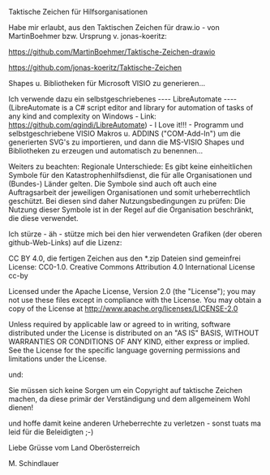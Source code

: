 Taktische Zeichen für Hilfsorganisationen

Habe mir erlaubt, aus den Taktischen Zeichen für draw.io - von MartinBoehmer bzw. Ursprung v. jonas-koeritz:

https://github.com/MartinBoehmer/Taktische-Zeichen-drawio

https://github.com/jonas-koeritz/Taktische-Zeichen

Shapes u. Bibliotheken für Microsoft VISIO zu generieren...

Ich verwende dazu ein selbstgeschriebenes ---- LibreAutomate ---- 
(LibreAutomate is a C# script editor and library for automation of tasks of any kind and complexity on Windows - Link:
https://github.com/qgindi/LibreAutomate) - I Love it!!! -
Programm und selbstgeschriebene VISIO Makros u. ADDINS ("COM-Add-In") um die generierten SVG's zu importieren, und dann die MS-VISIO Shapes und Bibliotheken zu erzeugen und automatisch zu benennen...

Weiters zu beachten:
Regionale Unterschiede: Es gibt keine einheitlichen Symbole für den Katastrophenhilfsdienst, die für alle Organisationen und (Bundes-) Länder gelten. 
Die Symbole sind auch oft auch eine Auftragsarbeit der jeweiligen Organisationen und somit urheberrechtlich geschützt. 
Bei diesen sind daher Nutzungsbedingungen zu prüfen: Die Nutzung dieser Symbole ist in der Regel auf die Organisation beschränkt, die diese verwendet. 

Ich stürze - äh - stütze mich bei den hier verwendeten Grafiken (der oberen github-Web-Links) auf die Lizenz:

CC BY 4.0, die fertigen Zeichen aus den *.zip Dateien sind gemeinfrei License: CC0-1.0.
Creative Commons Attribution 4.0 International License cc-by

Licensed under the Apache License, Version 2.0 (the "License"); you may not use these files except in compliance with the License. You may obtain a copy of the License at http://www.apache.org/licenses/LICENSE-2.0

Unless required by applicable law or agreed to in writing, software distributed under the License is distributed on an "AS IS" BASIS, WITHOUT WARRANTIES OR CONDITIONS OF ANY KIND, either express or implied. See the License for the specific language governing permissions and limitations under the License.

und:

Sie müssen sich keine Sorgen um ein Copyright auf taktische Zeichen machen, da diese primär der Verständigung und dem allgemeinem Wohl dienen!

und hoffe damit keine anderen Urheberrechte zu verletzen - sonst tuats ma leid für die Beleidigten ;-)

Liebe Grüsse vom Land Oberösterreich

M. Schindlauer
